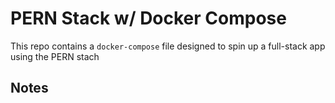 # PERN Stack w/ Docker Compose

This repo contains a `docker-compose` file designed to spin up a full-stack app using the PERN stach

## Notes